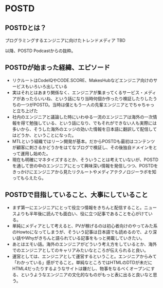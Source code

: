 # POSTD

## POSTDとは？
プログラミングするエンジニアに向けたトレンドメディア
TBD

以降、POSTD Podcastからの抜粋。

## POSTDが始まった経緯、エピソード

- リクルートはCodeIQやCODE.SCORE、MakesHubなどエンジニア向けのサービスもいろいろ出している
- 実はそれとはあまり関係なく、エンジニアが集まってくるサービス・メディアがあったらいいね、という話になり当時何個か作ったり検証したりしたうちの一つがPOSTD。当時は僕ともう一人の先輩エンジニアとでちゃちゃっと立ち上げた
- 社内のエンジニアと議論した時にいわゆる一流のエンジニアは海外の一次情報を得て勉強している、という話になり、でもそれができない人も実際には多いから、そうした海外のエッジの効いた情報を日本語に翻訳して配信してはどうか、ということになった。
- MTLという組織ではリーン開発が基本。だからPOSTDも最初はコンテンツが顧客に刺さるかどうかをはてなブログで検証し、その後独自ドメインをとって運用し始めた。
- 現在も明確にマネタイズするとか、そういうことは考えていないが、POSTDを通して世の中のエンジニアにとって興味深い情報を発信しつつ、POSTDをきっかけにエンジニアから見たリクルートやメディアテクノロジーラボを知ってもらえたら。

## POSTDで目指していること、大事にしていること

- まず第一にエンジニアにとって役立つ情報をきちんと配信すること。ニュースよりも半年後に読んでも面白い、役に立つ記事であることを心がけている。
- 単純にメディアとして考えると、PVが稼げるのは初心者向けのやってみた系のHowtoになってしまうが、そういう記事は日本語でも読めるので、より深い話やWhyがきちんと語られている記事をもっと掲載していきたい。
- あとはエモい話。海外のエンジニアがどういう考え方をしているとか、海外でのエンジニアとしてのキャリアみたいなところが伝えられると良い。
- 運営としては、エンジニアとして運営するということ。エンジニアからみて「わかっている」感がでること。単純なところではHTMLのDTDが未だにHTML4だったりするようなサイトは嫌だし、物事をなるべくオープンにする、というようなエンジニアの文化的なものがもっと表に出ると良いなと思う。

